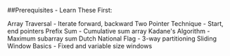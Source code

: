 ##Prerequisites - Learn These First:

Array Traversal - Iterate forward, backward
Two Pointer Technique - Start, end pointers
Prefix Sum - Cumulative sum array
Kadane's Algorithm - Maximum subarray sum
Dutch National Flag - 3-way partitioning
Sliding Window Basics - Fixed and variable size windows

